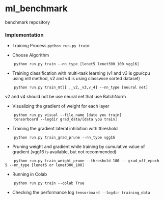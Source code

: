 # ml_benchmark
benchmark repository

### Implementation
- Training Process 
`python run.py train`

- Choose Algorithm
```shell script
    python run.py train --nn_type [lenet5 lenet300_100 vgg16]
```
- Training classification with multi-task learning (v1 and v3 is gpu/cpu using mtl method, v2 and v4 is using classwise sorted dataset)
```shell script
    python run.py train_mtl[ ,_v2,_v3,v_4] --nn_type [neural net]
```
v2 and v4 should not be use neural net that use BatchNorm

- Visualizing the gradient of weight for each layer
```shell script
    python run.py visual --file_name [date you train]
    tensorboard --logdir grad_data/[data you train]
```
- Training the gradient lateral inhibition with threshold
```shell script
    python run.py train_grad_prune --nn_type vgg16    
```

- Pruning weight and gradient while training by cumulative value of gradient (vgg16 is available, but not recommended)
```shell script
    python run.py train_weight_prune --threshold 100 -- grad_off_epoch 5 --nn_type [lenet5 or lenet300_100]
```
- Running in Colab
```shell script
    python run.py train --colab True
```
- Checking the performance log
`tensorboard --logdir training_data`
